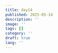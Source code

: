 ```yaml
---
title: day14
published: 2025-05-14
description: ''
image: ''
tags: []
category: ''
draft: true 
lang: ''
---
```

